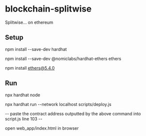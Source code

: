 # blockchain-splitwise
Splitwise... on ethereum

## Setup

npm install --save-dev hardhat

npm install --save-dev @nomiclabs/hardhat-ethers ethers 

npm install ethers@5.4.0

## Run

npx hardhat node

npx hardhat run --network localhost scripts/deploy.js

 -- paste the contract address outputted by the above command into script.js line 103 --

open web_app/index.html in browser